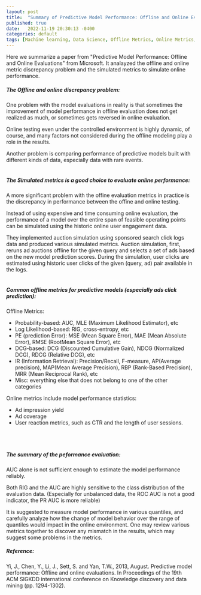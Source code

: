 ```yaml
---
layout: post
title:  "Summary of Predictive Model Performance: Offline and Online Evaluations"
published: true
date:   2022-11-19 20:30:13 -0400
categories: default
tags: [Machine learning, Data Science, Offline Metrics, Online Metrics, Predictive Models, Ads, CTR]
---
```


Here we summarize a paper from "Predictive Model Performance: Offline and Online Evaluations" from Microsoft. It analayzed the offline and online metric discrepancy problem and the simulated metrics to simulate online performance.

##### The Offline and online discrepancy problem:

One problem with the model evaluations in reality is that sometimes the improvement of model performance in offline evaluation does not get realized as much, or sometimes gets reversed in online evaluation.

Online testing even under the controlled environment is highly dynamic, of course, and many factors not considered during the offline modeling play a role in the results.

Another problem is comparing performance of predictive models built with different kinds of data, especially data
with rare events.
<br />
<br />

##### The Simulated metrics is a good choice to evaluate online performance:

A more significant problem with the offine evaluation metrics in practice is the discrepancy in performance between the offine and online testing.

Instead of using expensive and time consuming online evaluation, the performance of a model over the entire span
of feasible operating points can be simulated using the historic online user engagement data.

They implemented auction simulation using sponsored search click logs data and produced various simulated metrics. Auction simulation, first, reruns ad auctions offline for the given query and selects a set of ads based on the new model prediction scores. During the simulation, user clicks are estimated using historic user clicks of the given (query, ad) pair available in the logs.
<br />
<br />


##### Common offline metrics for predictive models (especially ads click prediction):

Offline Metrics:

* Probability-based: AUC, MLE (Maximum Likelihood Estimator), etc
* Log Likelihood-based: RIG, cross-entropy, etc
* PE (prediction Error): MSE (Mean Square Error), MAE (Mean Absolute Error), RMSE (RootMean Square Error), etc
* DCG-based: DCG (Discounted Cumulative Gain), NDCG (Normalized DCG), RDCG (Relative DCG), etc
* IR (Information Retrieval): Precision/Recall, F-measure, AP(Average precision), MAP(Mean Average Precision), RBP (Rank-Based Precision), MRR (Mean Reciprocal Rank), etc
* Misc: everything else that does not belong to one of the other categories

Online metrics include model performance statistics:

* Ad impression yield
* Ad coverage
* User reaction metrics, such as CTR and the length of user sessions.
<br />
<br />


##### The summary of the peformance evaluation:

AUC alone is not sufficient enough to estimate the model performance
reliably.

Both RIG and the AUC are highly sensitive to the class distribution of the evaluation data. (Especially for unbalanced data, the ROC AUC is not a good indicator, the PR AUC is more reliable)

It is suggested to measure model performance in various quantiles, and carefully analyze how the change
of model behavior over the range of quantiles would impact in the online environment. One may review
various metrics together to discover any mismatch in the results, which may suggest some problems in the
metrics.

##### Reference:

Yi, J., Chen, Y., Li, J., Sett, S. and Yan, T.W., 2013, August. Predictive model performance: Offline and online evaluations. In Proceedings of the 19th ACM SIGKDD international conference on Knowledge discovery and data mining (pp. 1294-1302).